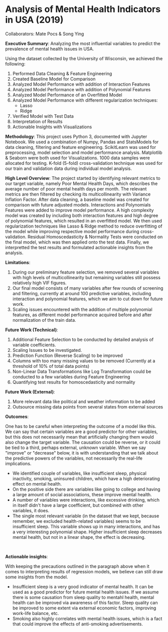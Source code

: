 # Analysis of Mental Health Indicators in USA (2019)

Collaborators: Mate Pocs & Song Ying

__Executive Summary__: Analyzing the most influential variables to predict the prevalence of mental health issues in USA.

Using the dataset collected by the University of Wisconsin, we achieved the following:
1. Performed Data Cleaning & Feature Engineering
2. Created Baseline Model for Comparison
3. Analyzed Model Performance with addition of Interaction Features
4. Analyzed Model Performance with addition of Polynomial Features
5. Analyzed Model Performance of an Overfitted Model
6. Analyzed Model Performance with different regularization techniques:
    * Lasso
    * Ridge
7. Verified Model with Test Data
8. Interpretation of Results
9. Actionable Insights with Visualizations

__Methodology__: This project uses Python 3, documented with Jupyter Notebook. We used a combination of Numpy, Pandas and StatsModels for data cleaning, filtering and feature engineering. ScikitLearn was used for preprocessing, model selection and model performance analysis. Matplotlib & Seaborn were both used for Visualizations. 1000 data samples were allocated for testing. K-fold (5-fold) cross-validation technique was used for our train and validation data during individual model analysis.

__High Level Overview__: The project started by identifying relevant metrics to our target variable, namely Poor Mental Health Days, which describes the average number of poor mental health days per month. The relevant metrics are then filtered by checking its multicollinearity with Variance Inflation Factor. After data cleaning, a baseline model was created for comparison with future adjusted models. Interactions and Polynomials Features were added to improve model performance. A high complexity model was created by including both interaction features and high degree of polynomial features, which resulted in an overfitted model. We then used regularization techniques like Lasso & Ridge method to reduce overfitting of the model while improving respective model performance during cross-validation. Residual Homoscedasticity & Normality Tests were conducted on the final model, which was then applied onto the test data. Finally, we interpretted the test results and formulated actionable insights from the analysis.

__Limitations__:
1. During our preliminary feature selection, we removed several variables with high levels of multicollinearity but remaining variables still possess relatively high VIF figures.
2. Our final model consists of many variables after few rounds of screening and filtering, currently at around 100 predictive variables, including interaction and polynomial features, which we aim to cut down for future work.
3. Scaling issues encountered with the addition of multiple polynomial features, as different model performance acquired before and after normalization of the train data.

__Future Work (Technical)__:
1. Additional Feature Selection to be conducted by detailed analysis of variable coefficients.
2. Scaling Issues to be investigated.
3. Prediction Function (Reverse Scaling) to be improved
4. Columns with too many missing values to be removed (Currently at a threshold of 10% of total data points)
5. Non-Linear Data Transformations like Log Transformation could be conducted to a few variables during Feature Engineering
6. Quantifying test results for homoscedasticity and normality 

__Future Work (External)__:
1. More relevant data like political and weather information to be added
2. Outsource missing data points from several states from external sources

__Outcomes__: 
<br>

One has to be careful when interpreting the outcome of a model like this. We can say that certain variables are a good predictor for other variables, but this does not necessarily mean that artificially changing them would also change the target variable. The causation could be reverse, or it could be tied to a third, perhaps external, unknown variable. When we say "improve" or "decrease" below, it is with understanding that we talk about the predictive powers of the variables, not necessarily the real-life implications. 

- We identified couple of variables, like insufficient sleep, physical inactivity, smoking, uninsured children, which have a high deteriorating effect on mental health. 
- On the positive side there are variables like going to college and having a large amount of social associations, these improve mental health.
- A number of variables were interactions, like excessive drinking, which in itself didn't have a large coefficient, but combined with other variables, it does. 
- The single most relevant variable (in the dataset that we kept, because remember, we excluded health-related variables) seems to be insufficient sleep. This variable shows up in many interactions, and has a very interesting polynomial shape. Higher insufficient sleep decreases mental health, but not in a linear shape, the effect is decreasing. 
<br>

__Actionable insights__: 
<br>

With keeping the precautions outlined in the paragraph above when it comes to interpreting results of regression models, we believe can still draw some insights from the model.
- Insufficient sleep is a very good indicator of mental health. It can be used as a good predictor for future mental health issues. If we assume there is some causation from sleep quality to mentahl health, mental health can be improved via awareness of this factor. Sleep quality can be improved to some extent via external economic factors, improving work-life balance, etc. 
- Smoking also highly correlates with mental health issues, which is a fact that could improve the effects of anti-smoking advertisements. 
